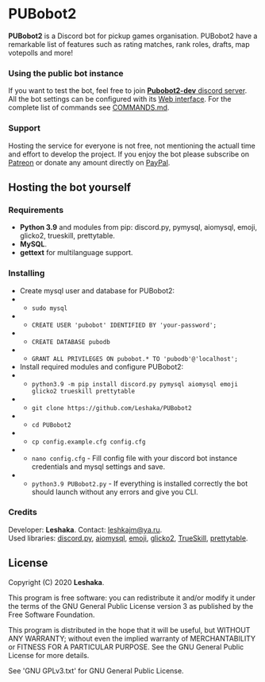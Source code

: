 # PUBobot2
**PUBobot2** is a Discord bot for pickup games organisation. PUBobot2 have a remarkable list of features such as rating matches, rank roles, drafts, map votepolls and more!

### Using the public bot instance
If you want to test the bot, feel free to join [**Pubobot2-dev** discord server](https://discord.gg/rjNt9nC).  
All the bot settings can be configured with its [Web interface](https://pubobot.leshaka.xyz/).
For the complete list of commands see [COMMANDS.md](https://github.com/Leshaka/PUBobot2/blob/main/COMMANDS.md).

### Support
Hosting the service for everyone is not free, not mentioning the actuall time and effort to develop the project. If you enjoy the bot please subscribe on [Patreon](https://patreon.com/pubobot2) or donate any amount directly on [PayPal](https://paypal.me/leshkajm).

## Hosting the bot yourself

### Requirements
* **Python 3.9** and modules from pip: discord.py, pymysql, aiomysql, emoji, glicko2, trueskill, prettytable.  
* **MySQL**.
* **gettext** for multilanguage support.

### Installing
* Create mysql user and database for PUBobot2:
* * `sudo mysql`
* * `CREATE USER 'pubobot' IDENTIFIED BY 'your-password';`
* * `CREATE DATABASE pubodb`
* * `GRANT ALL PRIVILEGES ON pubobot.* TO 'pubodb'@'localhost';`
* Install required modules and configure PUBobot2:
* * `python3.9 -m pip install discord.py pymysql aiomysql emoji glicko2 trueskill prettytable`
* * `git clone https://github.com/Leshaka/PUBobot2`
* * `cd PUBobot2`
* * `cp config.example.cfg config.cfg`
* * `nano config.cfg` - Fill config file with your discord bot instance credentials and mysql settings and save.
* * `python3.9 PUBobot2.py` - If everything is installed correctly the bot should launch without any errors and give you CLI.

### Credits
Developer: **Leshaka**. Contact: leshkajm@ya.ru.  
Used libraries: [discord.py](https://github.com/Rapptz/discord.py), [aiomysql](https://github.com/aio-libs/aiomysql), [emoji](https://github.com/carpedm20/emoji/), [glicko2](https://github.com/deepy/glicko2), [TrueSkill](https://trueskill.org/), [prettytable](https://github.com/jazzband/prettytable).

## License
Copyright (C) 2020 **Leshaka**.

This program is free software: you can redistribute it and/or modify it under the terms of the GNU General Public License version 3 as published by the Free Software Foundation.

This program is distributed in the hope that it will be useful, but WITHOUT ANY WARRANTY; without even the implied warranty of MERCHANTABILITY or FITNESS FOR A PARTICULAR PURPOSE. See the GNU General Public License for more details.

See 'GNU GPLv3.txt' for GNU General Public License.
